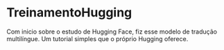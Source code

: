 # TreinamentoHugging
Com inicio sobre o estudo de Hugging Face, fiz esse modelo de tradução multilíngue. Um tutorial simples que o próprio Hugging oferece.
